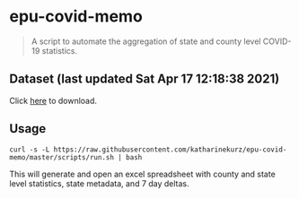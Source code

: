 # epu-covid-memo

> A script to automate the aggregation of state and county level COVID-19 statistics.

<!-- tmpl start -->

## Dataset (last updated Sat Apr 17 12:18:38 2021)

Click [here](https://covid-artifacts.s3.amazonaws.com/records/2021-4-17-121838-covid_artifact.xls) to download.

<!-- tmpl end -->

## Usage

```
curl -s -L https://raw.githubusercontent.com/katharinekurz/epu-covid-memo/master/scripts/run.sh | bash
```

This will generate and open an excel spreadsheet with county and state level statistics, state metadata, and 7 day deltas.